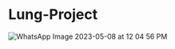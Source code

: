 ﻿# Lung-Project
![WhatsApp Image 2023-05-08 at 12 04 56 PM](https://github.com/Mohamed-Abusaif/Lung-Project/assets/67015050/53580a9a-9512-4ae9-8a99-416ec97e6a29)

